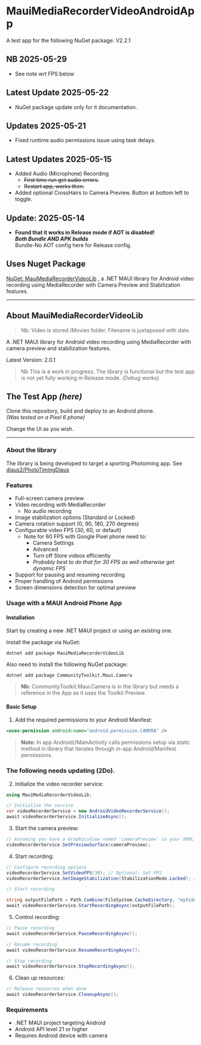﻿# MauiMediaRecorderVideoAndroidApp

A test app for the following NuGet package. V2.2.1

## NB 2025-05-29
- See note wrt FPS below

## Latest Update 2025-05-22
- NuGet package update only for it documentation.

## Updates 2025-05-21
- Fixed runtime audio permissions issue using task delays.

## Latest Updates 2025-05-15

- Added Audio (Microphone) Recording
  - ~~First time run get audio errors.~~
  - ~~Restart app, works then.~~
- Added optional CrossHairs to Camera Preview. Button at bottom left to toggle.

## Update: 2025-05-14

- **Found that it works in Release mode if AOT is disabled!  
_Both Bundle AND APK builds_**  
Bundle-No AOT config here for Release config.

## Uses Nuget Package
[NuGet: MauiMediaRecorderVideoLib](https://www.nuget.org/packages/djaus2_MauiMediaRecorderVideoLib)
, a .NET MAUI library for Android video recording using MediaRecorder with Camera Preview and Stabilization features.

---

## About MauiMediaRecorderVideoLib

> Nb: Video is stored /Movies folder. Filename is juxtaposed with date.

A .NET MAUI library for Android video recording using MediaRecorder with camera preview and stabilization features.

Latest Version: 2.0.1

> Nb This is a work in progress. The library is functional but the test app is not yet fully working in Release mode. _(Debug works)._

## The Test App  _(here)_

Clone this repository, build and deploy to an Android phone.  
_(Was tested on a Pixel 6 phone)_

Change the UI as you wish.

---

### About the library
The library is being developed to target a sporting Photoiming app. See [djaus2/PhotoTimingDjaus](https://github.com/djaus2/PhotoTimingDjaus)

### Features

- Full-screen camera preview
- Video recording with MediaRecorder
  - No audio recording
- Image stabilization options (Standard or Locked)
- Camera rotation support (0, 90, 180, 270 degrees)
- Configurable video FPS (30, 60, or default)
   - Note for 60 FPS with Google Pixel phone need to:
      - Camera Settings
      - Advanced
      - Turn off Store videos efficiently
      - _Probably best to do that for 30 FPS as well otherwise get dynamic FPS_
- Support for pausing and resuming recording
- Proper handling of Android permissions
- Screen dimensions detection for optimal preview

### Usage with a MAUI Android Phone App

#### Installation

Start by creating a new .NET MAUI project or using an existing one.

Install the package via NuGet:

```shell
dotnet add package MauiMediaRecorderVideoLib
```

Also need to install the following NuGet package:

```shell
dotnet add package CommunityToolkit.Maui.Camera
```

> **Nb:** CommunityToolkit.Maui.Camera is in the library but needs a reference in 
the App as it uses the Toolkit Preview.


#### Basic Setup

 
 1. Add the required permissions to your Android Manifest:  


```xml
<uses-permission android:name="android.permission.CAMERA" />
```

> **Note:** In app Android//MainActivity calls permissions setup via static 
method in library that iterates through in-app Android/Manifest permissions.

### The following needs updating (2Do).

  2. Initialize the video recorder service:

  ```csharp
  using MauiMediaRecorderVideoLib;

// Initialize the service
var videoRecorderService = new AndroidVideoRecorderService();
await videoRecorderService.InitializeAsync();
```

 3. Start the camera preview:
```csharp
// Assuming you have a GraphicsView named 'cameraPreview' in your XAML
videoRecorderService.SetPreviewSurface(cameraPreview);
```

 4. Start recording:

```csharp
// Configure recording options
videoRecorderService.SetVideoFPS(30); // Optional: Set FPS
videoRecorderService.SetImageStabilization(StabilizationMode.Locked); // Optional: Set stabilization

// Start recording

string outputFilePath = Path.Combine(FileSystem.CacheDirectory, "myVideo.mp4");
await videoRecorderService.StartRecordingAsync(outputFilePath);
```
 5. Control recording:
```csharp
// Pause recording
await videoRecorderService.PauseRecordingAsync();

// Resume recording
await videoRecorderService.ResumeRecordingAsync();

// Stop recording
await videoRecorderService.StopRecordingAsync();
```
 6. Clean up resources:
 ```csharp
 // Release resources when done
await videoRecorderService.CleanupAsync();
```

### Requirements

- .NET MAUI project targeting Android
- Android API level 21 or higher
- Requires Android device with camera

